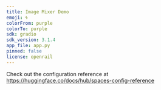 ```yaml
---
title: Image Mixer Demo
emoji: 🌀
colorFrom: purple
colorTo: purple
sdk: gradio
sdk_version: 3.1.4
app_file: app.py
pinned: false
license: openrail
---
```


Check out the configuration reference at https://huggingface.co/docs/hub/spaces-config-reference
